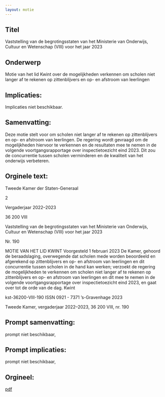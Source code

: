 ```yaml
---
layout: motie
---
```

## Titel
Vaststelling van de begrotingsstaten van het Ministerie van Onderwijs, Cultuur en Wetenschap (VIII) voor het jaar 2023
## Onderwerp
Motie van het lid Kwint over de mogelijkheden verkennen om scholen niet langer af te rekenen op zittenblijvers en op- en afstroom van leerlingen
## Implicaties:
Implicaties niet beschikbaar.
## Samenvatting:

Deze motie stelt voor om scholen niet langer af te rekenen op zittenblijvers en op- en afstroom van leerlingen. De regering wordt gevraagd om de mogelijkheden hiervoor te verkennen en de resultaten mee te nemen in de volgende voortgangsrapportage over inspectietoezicht eind 2023. Dit zou de concurrentie tussen scholen verminderen en de kwaliteit van het onderwijs verbeteren.
## Orginele text:


Tweede Kamer der Staten-Generaal

2

Vergaderjaar 2022–2023

36 200 VIII

Vaststelling van de begrotingsstaten van het
Ministerie van Onderwijs, Cultuur en
Wetenschap (VIII) voor het jaar 2023

Nr. 190

MOTIE VAN HET LID KWINT
Voorgesteld 1 februari 2023
De Kamer,
gehoord de beraadslaging,
overwegende dat scholen mede worden beoordeeld en afgerekend op
zittenblijvers en op- en afstroom van leerlingen en dit concurrentie tussen
scholen in de hand kan werken;
verzoekt de regering de mogelijkheden te verkennen om scholen niet
langer af te rekenen op zittenblijvers en op- en afstroom van leerlingen en
dit mee te nemen in de volgende voortgangsrapportage over inspectietoezicht eind 2023,
en gaat over tot de orde van de dag.
Kwint

kst-36200-VIII-190
ISSN 0921 - 7371
’s-Gravenhage 2023

Tweede Kamer, vergaderjaar 2022–2023, 36 200 VIII, nr. 190


## Prompt samenvatting:
prompt niet beschikbaar,

## Prompt implicaties:
prompt niet beschikbaar,
## Orgineel:
[pdf](https://gegevensmagazijn.tweedekamer.nl/OData/v4/2.0/Document(f58f913f-366d-44b0-8f7d-5a596dbc7c58)/resource)
